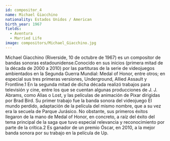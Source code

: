 ```yaml
---
id: compositor_4
name: Michael Giacchino
nationality: Estados Unidos / American
birth_year: 1967
fields:
  - Aventura
  - Married Life
image: compositors/Michael_Giacchino.jpg
---
```


Michael Giacchino (Riverside, 10 de octubre de 1967) es un compositor de bandas sonoras 
estadounidense.Conocido en sus inicios (primera mitad de la década de 2000 a 2010) por 
las partituras de la serie de videojuegos ambientados en la Segunda Guerra Mundial: Medal 
of Honor, entre otros; en especial sus tres primeras versiones, Underground, Allied Assault 
y Frontline.1​ En la segunda mitad de dicha década realizó trabajos para televisión y cine, 
entre los que se cuentan algunas producciones de J. J. Abrams, como Alias o Lost, y las películas 
de animación de Pixar dirigidas por Brad Bird. Su primer trabajo fue la banda sonora del 
videojuego El mundo perdido, adaptación de la película del mismo nombre, que a su vez era la 
secuela de Parque Jurásico. No obstante, sus primeros éxitos llegaron de la mano de Medal of 
Honor, en concreto, a raíz del éxito del tema principal de la saga que tuvo especial relevancia 
y reconocimiento por parte de la crítica.2​
Es ganador de un premio Óscar, en 2010, a la mejor banda sonora por su trabajo en la película de Up.